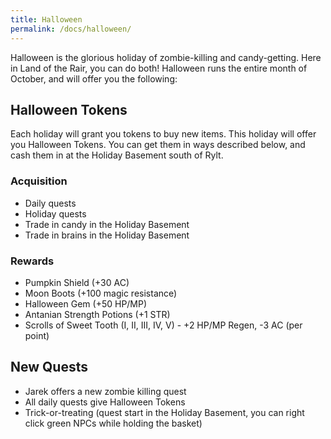 ```yaml
---
title: Halloween
permalink: /docs/halloween/
---
```


Halloween is the glorious holiday of zombie-killing and candy-getting. Here in Land of the Rair, you can do both! Halloween runs the entire month of October, and will offer you the following:

## Halloween Tokens

Each holiday will grant you tokens to buy new items. This holiday will offer you Halloween Tokens. You can get them in ways described below, and cash them in at the Holiday Basement south of Rylt.

### Acquisition

* Daily quests
* Holiday quests
* Trade in candy in the Holiday Basement
* Trade in brains in the Holiday Basement

### Rewards

* Pumpkin Shield (+30 AC)
* Moon Boots (+100 magic resistance)
* Halloween Gem (+50 HP/MP)
* Antanian Strength Potions (+1 STR)
* Scrolls of Sweet Tooth (I, II, III, IV, V) - +2 HP/MP Regen, -3 AC (per point)

## New Quests

* Jarek offers a new zombie killing quest
* All daily quests give Halloween Tokens
* Trick-or-treating (quest start in the Holiday Basement, you can right click green NPCs while holding the basket)
